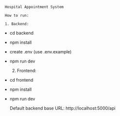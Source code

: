      Hospital Appointment System 

     How to run:

     1. Backend:
- cd backend
- npm install
- create .env (use .env.example)
- npm run dev

     2. Frontend:
- cd frontend
- npm install
- npm run dev

     Default backend base URL: http://localhost:5000/api
